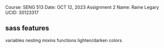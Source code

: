 Course: SENG 513
Date: OCT 12, 2023
Assignment 2
Name: Raine Legary
UCID: 30123317

## sass features

variables
nesting
mixins
functions
lighten/darken colors
